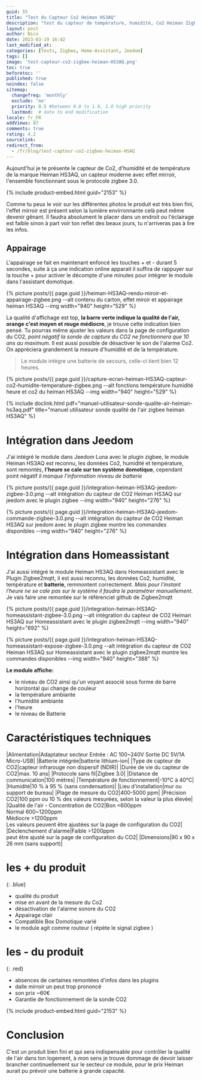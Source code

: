 ```yaml
---
guid: 55
title: "Test du Capteur Co2 Heiman HS3AQ"
description: "test du capteur de température, humidité, Co2 Heiman Zigbee et intégration dans homeassistant"
layout: post
author: Nico
date: 2023-03-19 16:42
last_modified_at: 
categories: [Tests, Zigbee, Home-Assistant, Jeedom]
tags: []
image: 'test-capteur-co2-zigbee-heiman-HS3AQ.png'
toc: true
beforetoc: ''
published: true
noindex: false
sitemap:
  changefreq: 'monthly'
  exclude: 'no'
  priority: 0.5 #between 0.0 to 1.0, 1.0 high priority
  lastmod:  # date to end modification
locale: fr_FR
addViews: 87
comments: true
rating: 4.2
sourcelink:
redirect_from:
  - /fr/blog/test-capteur-co2-zigbee-heiman-HSAQ
---
```


Aujourd'hui je te présente le capteur de Co2, d'humidité et de température de la marque Heiman HS3AQ, un capteur moderne avec effet mirroir, l'ensemble fonctionnant sous le protocole zigbee 3.0.

{% include product-embed.html guid="2153" %}

Comme tu peux le voir sur les différentes photos le produit est très bien fini, l'effet mirroir est présent selon la lumière envirronnante celà peut même devenir gênant. Il faudra absolument le placer dans un endroit ou l'éclairage est faible sinon à part voir ton reflet des beaux jours, tu n'arriveras pas à lire les infos.

## Appairage

L'appairage se fait en maintenant enfoncé les touches + et - durant 5 secondes, suite à ça une indication online apparait il suffira de rappuyer sur la touche + pour activer le décompte d'une minutes pour intégrer le module dans l'assistant domotique.

{% picture posts/{{ page.guid }}/heiman-HS3AQ-rendu-miroir-et-appairage-zigbee.png --alt contenu du carton, effet miroir et appairage heiman HS3AQ --img width="940" height="529" %}

La qualité d'affichage est top, **la barre verte indique la qualité de l'air, orange c'est moyen et rouge médiocre**, je trouve cette indication bien pensé. Tu pourras même ajuster les valeurs dans la page de configuration du CO2, *point négatif la sonde de capture du CO2 ne fonctionnera que 10 ans au maximum*. Il est aussi possible de désactiver le son de l'alarme Co2. On appréciera grandement la mesure d'humidité et de la température. 
> Le module intègre une batterie de secours, celle-ci tient bien 12 heures.

{% picture posts/{{ page.guid }}/capture-ecran-heiman-HS3AQ-capteur-co2-humidite-temperature-zigbee.png --alt fonctions température humidité heure et co2 du heiman HS3AQ --img width="940" height="529" %}

{% include doclink.html pdf="manuel-utilisateur-sonde-qualite-air-heiman-hs3aq.pdf" title="manuel utilisateur sonde qualité de l'air zigbee heiman HS3AQ" %}

# Intégration dans Jeedom

J'ai intégré le module dans Jeedom Luna avec le plugin zigbee, le module Heiman HS3AQ est reconnu, les données Co2, humidité et température, sont remontés, **l'heure se cale sur ton système domotique**, cependant point négatif *il manque l'information niveau de batterie*

{% picture posts/{{ page.guid }}/integration-heiman-HS3AQ-jeedom-zigbee-3.0.png --alt intégration du capteur de CO2 Heiman HS3AQ sur jeedom avec le plugin zigbee --img width="940" height="276" %}

{% picture posts/{{ page.guid }}/integration-heiman-HS3AQ-jeedom-commande-zigbee-3.0.png --alt intégration du capteur de CO2 Heiman HS3AQ sur jeedom avec le plugin zigbee montre les commandes disponibles --img width="940" height="276" %}

# Intégration dans Homeassistant

J'ai aussi intégré le module Heiman HS3AQ dans Homeassistant avec le Plugin Zigbee2mqtt, il est aussi reconnu, les données Co2, humidité, température et **batterie**, remmontent correctement. *Mais pour l'instant l'heure ne se cale pas sur le système il faudra le paramétrer manuellement*. Je vais faire une remontée sur le référenciel github de Zigbee2mqtt

{% picture posts/{{ page.guid }}/integration-heiman-HS3AQ-homeassistant-zigbee-3.0.png --alt intégration du capteur de CO2 Heiman HS3AQ sur Homeassistant avec le plugin zigbee2mqtt --img width="940" height="692" %}

{% picture posts/{{ page.guid }}/integration-heiman-HS3AQ-homeassistant-expose-zigbee-3.0.png --alt intégration du capteur de CO2 Heiman HS3AQ sur Homeassistant avec le plugin zigbee2mqtt montre les commandes disponibles --img width="940" height="388" %}

**Le module affiche:**
- le niveau de CO2 ainsi qu'un voyant associé sous forme de barre horizontal qui change de couleur
- la température ambiante
- l'humidité ambiante
- l'heure
- le niveau de Batterie

# Caractéristiques techniques

|Alimentation|Adaptateur secteur Entrée : AC 100~240V Sortie DC 5V/1A Micro-USB|
|Batterie intégrée|batterie lithium-ion|
|Type de capteur de CO2|capteur infrarouge non dispersif (NDIR)|
|Durée de vie du capteur de CO2|max. 10 ans|
|Protocole sans fil|Zigbee 3.0|
|Distance de communication|100 mètres|
|Température de fonctionnement|-10°C à 40°C|
|Humidité|10 % à 95 % (sans condensation)|
|Lieu d'installation|mur ou support de bureau|
|Plage de mesure du CO2|400-5000 ppm|
|Précision CO2|100 ppm ou 10 % des valeurs mesurées, selon la valeur la plus élevée|
|Qualité de l'air - Concentration de CO2|Bon <600ppm<br>Normal 600~1200ppm<br>Médiocre >1200ppm<br>Les valeurs peuvent être ajustées sur la page de configuration du CO2|
|Déclenchement d'alarme|Faible >1200ppm<br>peut être ajusté sur la page de configuration du CO2|
|Dimensions|90 x 90 x 26 mm (sans support)|

# **les + du produit**
{: .blue}
- qualité du produit
- mise en avant de la mesure du Co2
- désactivation de l'alarme sonore du CO2
- Appairage clair
- Compatible Box Domotique varié
- le module agit comme routeur ( répète le signal zigbee )

# **les - du produit**
{: .red}
- absences de certaines remontées d'infos dans les plugins
- dalle mirroir un peut trop prononcé
- son prix ~60€
- Garantie de fonctionnement de la sonde CO2

{% include product-embed.html guid="2153" %}

# Conclusion
C'est un produit bien fini et qui sera indispensable pour contrôler la qualité de l'air dans ton logement, à mon sens je trouve dommage de devoir laisser brancher continuellement sur le secteur ce module, pour le prix Heiman aurait pu prévoir une batterie à grande capacité.